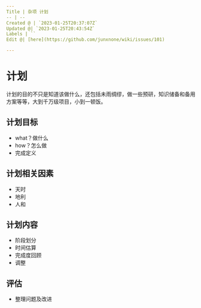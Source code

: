 ```yaml
---
Title | 杂项 计划
-- | --
Created @ | `2023-01-25T20:37:07Z`
Updated @| `2023-01-25T20:43:54Z`
Labels | ``
Edit @| [here](https://github.com/junxnone/wiki/issues/101)

---
```

# 计划

计划的目的不只是知道该做什么，还包括未雨绸缪，做一些预研，知识储备和备用方案等等，大到千万级项目，小到一顿饭。

## 计划目标
- what？做什么
- how？怎么做
- 完成定义


## 计划相关因素
- 天时
- 地利
- 人和

## 计划内容
- 阶段划分
- 时间估算
- 完成度回顾
- 调整

## 评估

- 整理问题及改进
